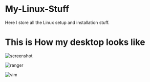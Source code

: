 # My-Linux-Stuff
Here I store all the Linux setup and installation stuff.

# This is How my desktop looks like
![screenshot](https://user-images.githubusercontent.com/52702259/124374198-dd4e8000-dcb6-11eb-97f8-dd046e12d6e0.png)

![ranger](https://user-images.githubusercontent.com/52702259/124374304-c2c8d680-dcb7-11eb-8890-4a3cb8c29cc9.png)

![vim](https://user-images.githubusercontent.com/52702259/124374482-3ddebc80-dcb9-11eb-87b4-74f12d02506f.png)
